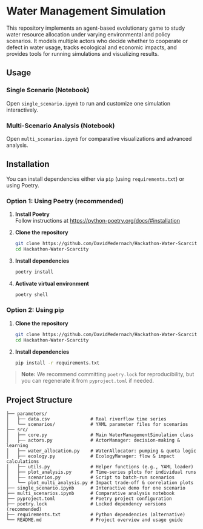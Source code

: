 # Water Management Simulation

This repository implements an agent-based evolutionary game to study water resource allocation under varying environmental and policy scenarios. It models multiple actors who decide whether to cooperate or defect in water usage, tracks ecological and economic impacts, and provides tools for running simulations and visualizing results.

## Usage

### Single Scenario (Notebook)
Open `single_scenario.ipynb` to run and customize one simulation interactively.

### Multi-Scenario Analysis (Notebook)
Open `multi_scenarios.ipynb` for comparative visualizations and advanced analysis.

## Installation

You can install dependencies either via `pip` (using `requirements.txt`) or using Poetry.

### Option 1: Using Poetry (recommended)

1. **Install Poetry**  
   Follow instructions at https://python-poetry.org/docs/#installation

2. **Clone the repository**  
   ```bash
   git clone https://github.com/DavidMedernach/Hackathon-Water-Scarcity.git
   cd Hackathon-Water-Scarcity
   ```

3. **Install dependencies**  
   ```bash
   poetry install
   ```

4. **Activate virtual environment**  
   ```bash
   poetry shell
   ```

### Option 2: Using pip

1. **Clone the repository**  
   ```bash
   git clone https://github.com/DavidMedernach/Hackathon-Water-Scarcity.git
   cd Hackathon-Water-Scarcity
   ```

2. **Install dependencies**  
   ```bash
   pip install -r requirements.txt
   ```

> **Note:** We recommend committing `poetry.lock` for reproducibility, but you can regenerate it from `pyproject.toml` if needed.

## Project Structure

```
├── parameters/
│   ├── data.csv               # Real riverflow time series
│   └── scenarios/             # YAML parameter files for scenarios
├── src/
│   ├── core.py                # Main WaterManagementSimulation class
│   ├── actors.py              # ActorManager: decision-making & learning
│   ├── water_allocation.py    # WaterAllocator: pumping & quota logic
│   ├── ecology.py             # EcologyManager: flow & impact calculations
│   ├── utils.py               # Helper functions (e.g., YAML loader)
│   ├── plot_analysis.py       # Time-series plots for individual runs
│   ├── scenarios.py           # Script to batch-run scenarios
│   └── plot_multi_analysis.py # Impact trade-off & correlation plots
├── single_scenario.ipynb      # Interactive demo for one scenario
├── multi_scenarios.ipynb      # Comparative analysis notebook
├── pyproject.toml             # Poetry project configuration
├── poetry.lock                # Locked dependency versions (recommended)
├── requirements.txt           # Python dependencies (alternative)
└── README.md                  # Project overview and usage guide
```
